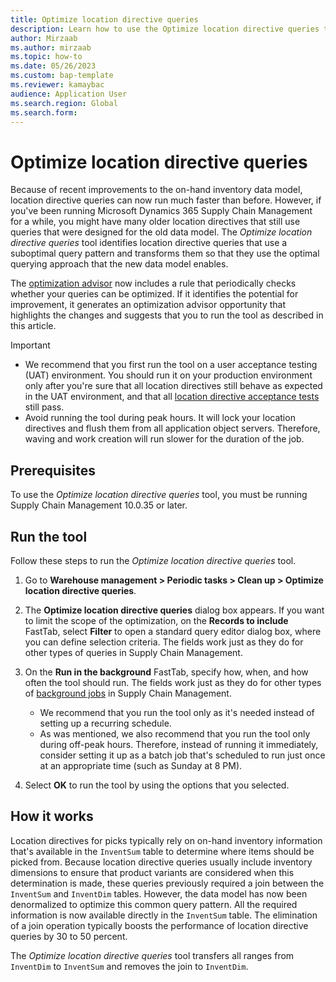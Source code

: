 ```yaml
---
title: Optimize location directive queries
description: Learn how to use the Optimize location directive queries tool to identify location directive queries that use a suboptimal query pattern and transform them.
author: Mirzaab
ms.author: mirzaab
ms.topic: how-to
ms.date: 05/26/2023
ms.custom: bap-template
ms.reviewer: kamaybac
audience: Application User
ms.search.region: Global
ms.search.form:
---
```


# Optimize location directive queries

Because of recent improvements to the on-hand inventory data model, location directive queries can now run much faster than before. However, if you've been running Microsoft Dynamics 365 Supply Chain Management for a while, you might have many older location directives that still use queries that were designed for the old data model. The *Optimize location directive queries* tool identifies location directive queries that use a suboptimal query pattern and transforms them so that they use the optimal querying approach that the new data model enables.

The [optimization advisor](../../fin-ops-core/dev-itpro/sysadmin/optimization-advisor-overview.md) now includes a rule that periodically checks whether your queries can be optimized. If it identifies the potential for improvement, it generates an optimization advisor opportunity that highlights the changes and suggests that you to run the tool as described in this article.

> [!IMPORTANT]
> - We recommend that you first run the tool on a user acceptance testing (UAT) environment. You should run it on your production environment only after you're sure that all location directives still behave as expected in the UAT environment, and that all [location directive acceptance tests](location-directive-acceptance-tests.md) still pass.
> - Avoid running the tool during peak hours. It will lock your location directives and flush them from all application object servers. Therefore, waving and work creation will run slower for the duration of the job.

## Prerequisites

To use the *Optimize location directive queries* tool, you must be running Supply Chain Management 10.0.35 or later.

## Run the tool

Follow these steps to run the *Optimize location directive queries* tool.

1. Go to **Warehouse management \> Periodic tasks \> Clean up \> Optimize location directive queries**.
1. The **Optimize location directive queries** dialog box appears. If you want to limit the scope of the optimization, on the **Records to include** FastTab, select **Filter** to open a standard query editor dialog box, where you can define selection criteria. The fields work just as they do for other types of queries in Supply Chain Management.
1. On the **Run in the background** FastTab, specify how, when, and how often the tool should run. The fields work just as they do for other types of [background jobs](../../fin-ops-core/dev-itpro/sysadmin/batch-processing-overview.md) in Supply Chain Management.

    - We recommend that you run the tool only as it's needed instead of setting up a recurring schedule.
    - As was mentioned, we also recommend that you run the tool only during off-peak hours. Therefore, instead of running it immediately, consider setting it up as a batch job that's scheduled to run just once at an appropriate time (such as Sunday at 8 PM).

1. Select **OK** to run the tool by using the options that you selected.

## How it works

Location directives for picks typically rely on on-hand inventory information that's available in the `InventSum` table to determine where items should be picked from. Because location directive queries usually include inventory dimensions to ensure that product variants are considered when this determination is made, these queries previously required a join between the `InventSum` and `InventDim` tables. However, the data model has now been denormalized to optimize this common query pattern. All the required information is now available directly in the `InventSum` table. The elimination of a join operation typically boosts the performance of location directive queries by 30 to 50 percent.

The *Optimize location directive queries* tool transfers all ranges from `InventDim` to `InventSum` and removes the join to `InventDim`.
